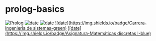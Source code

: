 # prolog-basics
[![Prolog](https://img.shields.io/badge/Lenguajes-Prolog-red)](https://www.swi-prolog.org/)
[![date](https://img.shields.io/badge/Semestre-2025-blue)]()
[![date](https://img.shields.io/badge/Universidad-UdeA-green)]()
[![date](https://img.shields.io/badge/Carrera-Ingeniería de sistemas-green)]()
[![date](https://img.shields.io/badge/Asignatura-Matemáticas discretas I-blue)]()
